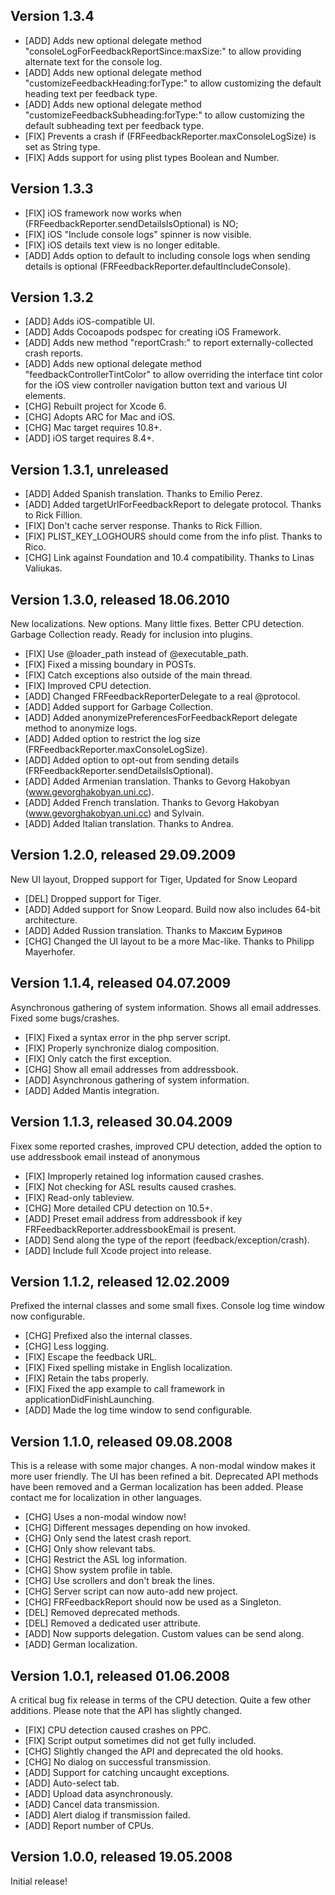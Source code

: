 ## Version 1.3.4
* [ADD] Adds new optional delegate method "consoleLogForFeedbackReportSince:maxSize:" to allow providing alternate text for the console log.
* [ADD] Adds new optional delegate method "customizeFeedbackHeading:forType:" to allow customizing the default heading text per feedback type.
* [ADD] Adds new optional delegate method "customizeFeedbackSubheading:forType:" to allow customizing the default subheading text per feedback type.
* [FIX] Prevents a crash if (FRFeedbackReporter.maxConsoleLogSize) is set as String type.
* [FIX] Adds support for using plist types Boolean and Number.


## Version 1.3.3
* [FIX] iOS framework now works when (FRFeedbackReporter.sendDetailsIsOptional) is NO;
* [FIX] iOS "Include console logs" spinner is now visible.
* [FIX] iOS details text view is no longer editable.
* [ADD] Adds option to default to including console logs when sending details is optional (FRFeedbackReporter.defaultIncludeConsole).


## Version 1.3.2
* [ADD] Adds iOS-compatible UI.
* [ADD] Adds Cocoapods podspec for creating iOS Framework.
* [ADD] Adds new method "reportCrash:" to report externally-collected crash reports.
* [ADD] Adds new optional delegate method "feedbackControllerTintColor" to allow  overriding the interface tint color for the iOS view controller navigation button text and various UI elements.
* [CHG] Rebuilt project for Xcode 6.
* [CHG] Adopts ARC for Mac and iOS.
* [CHG] Mac target requires 10.8+.
* [ADD] iOS target requires 8.4+.


## Version 1.3.1, unreleased
* [ADD] Added Spanish translation. Thanks to Emilio Perez.
* [ADD] Added targetUrlForFeedbackReport to delegate protocol. Thanks to Rick Fillion.
* [FIX] Don't cache server response. Thanks to Rick Fillion.
* [FIX] PLIST_KEY_LOGHOURS should come from the info plist. Thanks to Rico.
* [CHG] Link against Foundation and 10.4 compatibility. Thanks to Linas Valiukas.


## Version 1.3.0, released 18.06.2010

New localizations. New options. Many little fixes. Better CPU detection.
Garbage Collection ready. Ready for inclusion into plugins.

* [FIX] Use @loader_path instead of @executable_path.
* [FIX] Fixed a missing boundary in POSTs.
* [FIX] Catch exceptions also outside of the main thread.
* [FIX] Improved CPU detection.
* [ADD] Changed FRFeedbackReporterDelegate to a real @protocol.
* [ADD] Added support for Garbage Collection.
* [ADD] Added anonymizePreferencesForFeedbackReport delegate method to anonymize logs.
* [ADD] Added option to restrict the log size (FRFeedbackReporter.maxConsoleLogSize).
* [ADD] Added option to opt-out from sending details (FRFeedbackReporter.sendDetailsIsOptional).
* [ADD] Added Armenian translation. Thanks to Gevorg Hakobyan (www.gevorghakobyan.uni.cc).
* [ADD] Added French translation. Thanks to Gevorg Hakobyan (www.gevorghakobyan.uni.cc) and Sylvain.
* [ADD] Added Italian translation. Thanks to Andrea.


## Version 1.2.0, released 29.09.2009

New UI layout, Dropped support for Tiger, Updated for Snow Leopard

* [DEL] Dropped support for Tiger.
* [ADD] Added support for Snow Leopard. Build now also includes 64-bit architecture.
* [ADD] Added Russion translation. Thanks to Максим Буринов
* [CHG] Changed the UI layout to be a more Mac-like. Thanks to Philipp Mayerhofer.


## Version 1.1.4, released 04.07.2009

Asynchronous gathering of system information. Shows all email addresses. Fixed some bugs/crashes.

* [FIX] Fixed a syntax error in the php server script.
* [FIX] Properly synchronize dialog composition.
* [FIX] Only catch the first exception.
* [CHG] Show all email addresses from addressbook.
* [ADD] Asynchronous gathering of system information.
* [ADD] Added Mantis integration.


## Version 1.1.3, released 30.04.2009

Fixex some reported crashes, improved CPU detection, added the option to use
addressbook email instead of anonymous

* [FIX] Improperly retained log information caused crashes.
* [FIX] Not checking for ASL results caused crashes.
* [FIX] Read-only tableview.
* [CHG] More detailed CPU detection on 10.5+.
* [ADD] Preset email address from addressbook if key FRFeedbackReporter.addressbookEmail is present.
* [ADD] Send along the type of the report (feedback/exception/crash).
* [ADD] Include full Xcode project into release.


## Version 1.1.2, released 12.02.2009

Prefixed the internal classes and some small fixes. Console log time window
now configurable.

* [CHG] Prefixed also the internal classes.
* [CHG] Less logging.
* [FIX] Escape the feedback URL.
* [FIX] Fixed spelling mistake in English localization.
* [FIX] Retain the tabs properly.
* [FIX] Fixed the app example to call framework in applicationDidFinishLaunching.
* [ADD] Made the log time window to send configurable.


## Version 1.1.0, released 09.08.2008

This is a release with some major changes. A non-modal window makes it more
user friendly. The UI has been refined a bit. Deprecated API methods have been
removed and a German localization has been added. Please contact me for
localization in other languages.

* [CHG] Uses a non-modal window now!
* [CHG] Different messages depending on how invoked.
* [CHG] Only send the latest crash report.
* [CHG] Only show relevant tabs.
* [CHG] Restrict the ASL log information.
* [CHG] Show system profile in table.
* [CHG] Use scrollers and don't break the lines.
* [CHG] Server script can now auto-add new project.
* [CHG] FRFeedbackReport should now be used as a Singleton.
* [DEL] Removed deprecated methods.
* [DEL] Removed a dedicated user attribute.
* [ADD] Now supports delegation. Custom values can be send along.
* [ADD] German localization.


## Version 1.0.1, released 01.06.2008

A critical bug fix release in terms of the CPU detection. Quite a few other
additions. Please note that the API has slightly changed.

* [FIX] CPU detection caused crashes on PPC.
* [FIX] Script output sometimes did not get fully included.
* [CHG] Slightly changed the API and deprecated the old hooks.
* [CHG] No dialog on successful transmission.
* [ADD] Support for catching uncaught exceptions.
* [ADD] Auto-select tab.
* [ADD] Upload data asynchronously.
* [ADD] Cancel data transmission.
* [ADD] Alert dialog if transmission failed.
* [ADD] Report number of CPUs.


## Version 1.0.0, released 19.05.2008

Initial release!
